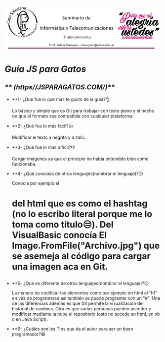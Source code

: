 ![GitHub Logo](Casa_Salesiana.png)

# _**Guía JS para Gatos**_
## _**    (https//JSPARAGATOS.COM/)**_

* **1- ¿Qué fue lo que más te gustó de la guía?:ok_hand:

  Lo básico y simple que es Git para trabajar con texto plano y el hecho de que el formato sea compatible con cualquier plataforma.

* **2- ¿Qué fue lo más fácil?:thumbsup:

  Modificar el texto a negrita y a italic.
  
* **3- ¿Qué fue lo más difícil?:-1:

  Cargar imágenes ya que al principio no había entendido bien cómo funcionaba.

* **4- ¿Qué conocías de otros lenguajes(nombrar el lenguaje)?:no_mouth:

  Conocía por ejemplo el <h1> del html que es como el hashtag (no lo escribo literal porque me lo toma como título:unamused:). Del VisualBasic conocía El Image.FromFile("Archivo.jpg") que se asemeja al código para cargar una imagen aca en Git.

* **5- ¿Qué es diferente de otros lenguajes(nombrar el lenguaje)?:neutral_face:

  La manera de codificar los elementos como por ejemplo en html el "h1" en vez de programarse así también se puede programar con un "#". Una de las diferencias además es que Git permite la visualización del historial de cambios. Otra es que varias personas pueden acceder y modificar mediante la nube el repositorio (esto no sucede en html, en vb o en Java Script).

* **6- ¿Cuáles son los Tips que da el autor para ser un buen programador?:smile:

  
